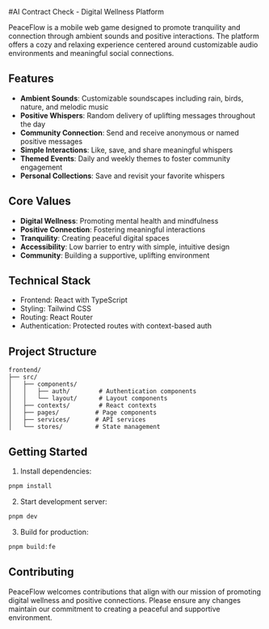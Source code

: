 #AI Contract Check - Digital Wellness Platform

PeaceFlow is a mobile web game designed to promote tranquility and connection through ambient sounds and positive interactions. The platform offers a cozy and relaxing experience centered around customizable audio environments and meaningful social connections.

## Features

- **Ambient Sounds**: Customizable soundscapes including rain, birds, nature, and melodic music
- **Positive Whispers**: Random delivery of uplifting messages throughout the day
- **Community Connection**: Send and receive anonymous or named positive messages
- **Simple Interactions**: Like, save, and share meaningful whispers
- **Themed Events**: Daily and weekly themes to foster community engagement
- **Personal Collections**: Save and revisit your favorite whispers

## Core Values

- **Digital Wellness**: Promoting mental health and mindfulness
- **Positive Connection**: Fostering meaningful interactions
- **Tranquility**: Creating peaceful digital spaces
- **Accessibility**: Low barrier to entry with simple, intuitive design
- **Community**: Building a supportive, uplifting environment

## Technical Stack

- Frontend: React with TypeScript
- Styling: Tailwind CSS
- Routing: React Router
- Authentication: Protected routes with context-based auth

## Project Structure

```
frontend/
├── src/
│   ├── components/
│   │   ├── auth/        # Authentication components
│   │   └── layout/      # Layout components
│   ├── contexts/        # React contexts
│   ├── pages/          # Page components
│   ├── services/       # API services
│   └── stores/         # State management
```

## Getting Started

1. Install dependencies:
```bash
pnpm install
```

2. Start development server:
```bash
pnpm dev
```

3. Build for production:
```bash
pnpm build:fe
```

## Contributing

PeaceFlow welcomes contributions that align with our mission of promoting digital wellness and positive connections. Please ensure any changes maintain our commitment to creating a peaceful and supportive environment.

